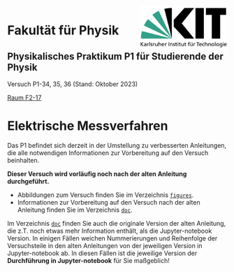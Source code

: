 <img src="../figures/Logo_KIT.svg" width="200" style="float:right;" />

# Fakultät für Physik

## Physikalisches Praktikum P1 für Studierende der Physik

Versuch P1-34, 35, 36 (Stand: Oktober 2023)

[Raum F2-17](https://labs.physik.kit.edu/img/Praktikum/Lageplan_P1.png)



# Elektrische Messverfahren

Das P1 befindet sich derzeit in der Umstellung zu verbesserten Anleitungen, die alle notwendigen Informationen zur Vorbereitung auf den Versuch beinhalten. 

**Dieser Versuch wird vorläufig noch nach der alten Anleitung durchgeführt.** 

- Abbildungen zum Versuch finden Sie im Verzeichnis [`figures`](https://gitlab.kit.edu/kit/etp-lehre/p1-praktikum/students/-/tree/main/Elektrische_Messverfahren/figures). 
- Informationen zur Vorbereitung auf den Versuch nach der alten Anleitung finden Sie im Verzeichnis [`doc`](https://gitlab.kit.edu/kit/etp-lehre/p1-praktikum/students/-/tree/main/Elektrische_Messverfahren/doc). 

Im Verzeichnis [`doc`](https://gitlab.kit.edu/kit/etp-lehre/p1-praktikum/students/-/tree/main/Elektrische_Messverfahren/doc) finden Sie auch die originale Version der alten Anleitung, die z.T. noch etwas mehr Information enthält, als die Jupyter-notebook Version. In einigen Fällen weichen Nummerierungen und Reihenfolge der Versuchsteile in den alten Anleitungen von der jeweiligen Version in Jupyter-notebook ab. In diesen Fällen ist die jeweilige Version der **Durchführung in Jupyter-notebook** für Sie maßgeblich! 


